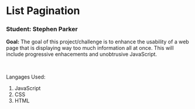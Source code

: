 # List Pagination
<h3>Student: Stephen Parker</h3>
<p><strong>Goal:</strong> The goal of this project/challenge is to enhance the usability of a web page that is displaying way too much information all at once. This will include progressive enhacements and unobtrusive JavaScript.</p>
<br />
<p>Langages Used:</p>
<ol>
    <li>JavaScript</li>
    <li>CSS</li>
    <li>HTML</li>
</ol>